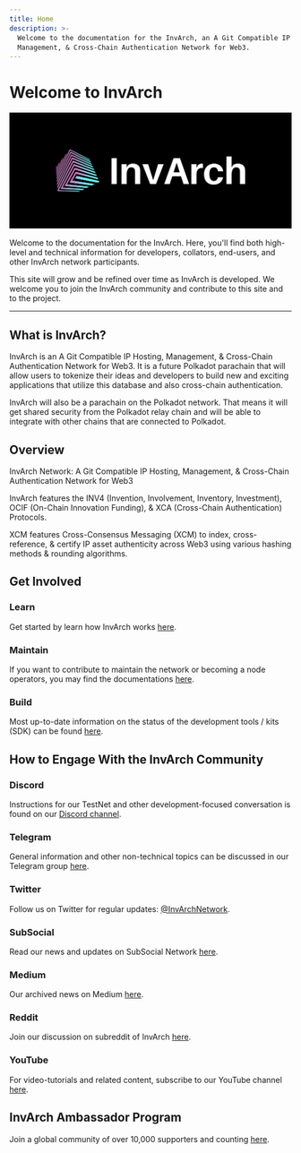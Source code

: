 ```yaml
---
title: Home
description: >-
  Welcome to the documentation for the InvArch, an A Git Compatible IP Hosting,
  Management, & Cross-Chain Authentication Network for Web3.
---
```


# Welcome to InvArch

![Main Page Banner](assets/cover.png)

Welcome to the documentation for the InvArch. Here, you'll find both high-level and technical information for developers, collators, end-users, and other InvArch network participants.

This site will grow and be refined over time as InvArch is developed. We welcome you to join the InvArch community and contribute to this site and to the project.

***

## What is InvArch?

InvArch is an A Git Compatible IP Hosting, Management, & Cross-Chain Authentication Network for Web3. It is a future Polkadot parachain that will allow users to tokenize their ideas and developers to build new and exciting applications that utilize this database and also cross-chain authentication.

InvArch will also be a parachain on the Polkadot network. That means it will get shared security from the Polkadot relay chain and will be able to integrate with other chains that are connected to Polkadot.

## Overview

InvArch Network: A Git Compatible IP Hosting, Management, & Cross-Chain Authentication Network for Web3

InvArch features the INV4 (Invention, Involvement, Inventory, Investment), OCIF (On-Chain Innovation Funding), & XCA (Cross-Chain Authentication) Protocols.

XCM features Cross-Consensus Messaging (XCM) to index, cross-reference, & certify IP asset authenticity across Web3 using various hashing methods & rounding algorithms.

## Get Involved

### Learn

Get started by learn how InvArch works [here](./#learn).

### Maintain

If you want to contribute to maintain the network or becoming a node operators, you may find the documentations [here](02-node-operators/).

### Build

Most up-to-date information on the status of the development tools / kits (SDK) can be found [here](./#build).

## How to Engage With the InvArch Community

### Discord

Instructions for our TestNet and other development-focused conversation is found on our [Discord channel](https://discord.com/invite/UDuyBC2EC7).

### Telegram

General information and other non-technical topics can be discussed in our Telegram group [here](https://t.me/InvArch).

### Twitter

Follow us on Twitter for regular updates: [@InvArchNetwork](https://twitter.com/InvArchNetwork).

### SubSocial

Read our news and updates on SubSocial Network [here](https://app.subsocial.network/5857).

### Medium

Our archived news on Medium [here](https://invarch.medium.com/).

### Reddit

Join our discussion on subreddit of InvArch [here](https://www.reddit.com/r/InvArchNetwork/).

### YouTube

For video-tutorials and related content, subscribe to our YouTube channel [here](https://www.youtube.com/channel/UCSUD4kuRxXfOuRkVL0hpxXg).

## InvArch Ambassador Program

Join a global community of over 10,000 supporters and counting [here](https://invarch.network/community.html).
